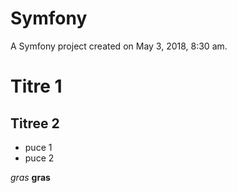 Symfony
=======

A Symfony project created on May 3, 2018, 8:30 am.

# Titre 1

## Titree 2

  - puce 1
  - puce 2
  
  
  *gras* **gras** 
